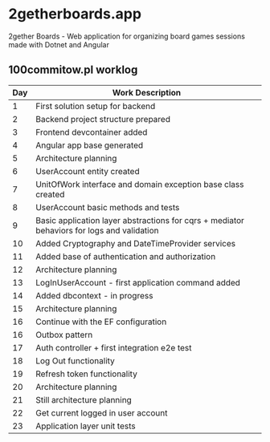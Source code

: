 # 2getherboards.app
2gether Boards - Web application for organizing board games sessions made with Dotnet and Angular

## 100commitow.pl worklog
| Day | Work Description |
| --- | ---------------- |
| 1   | First solution setup for backend |
| 2   | Backend project structure prepared |
| 3   | Frontend devcontainer added |
| 4   | Angular app base generated |
| 5   | Architecture planning |
| 6   | UserAccount entity created |
| 7   | UnitOfWork interface and domain exception base class created |
| 8   | UserAccount basic methods and tests |
| 9   | Basic application layer abstractions for cqrs + mediator behaviors for logs and validation |
| 10  | Added Cryptography and DateTimeProvider services |
| 11  | Added base of authentication and authorization |
| 12  | Architecture planning |
| 13  | LogInUserAccount - first application command added |
| 14  | Added dbcontext - in progress |
| 15  | Architecture planning |
| 16  | Continue with the EF configuration |
| 16  | Outbox pattern |
| 17  | Auth controller + first integration e2e test |
| 18  | Log Out functionality |
| 19  | Refresh token functionality |
| 20  | Architecture planning |
| 21  | Still architecture planning |
| 22  | Get current logged in user account |
| 23  | Application layer unit tests |